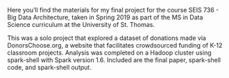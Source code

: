 Here you’ll find the materials for my final project for the course SEIS 736 - Big Data Architecture, taken in Spring 2019 as part of the MS in Data Science curriculum at the University of St. Thomas.

This was a solo project that explored a dataset of donations made via DonorsChoose.org, a website that facilitates crowdsourced funding of K-12 classroom projects.  Analysis was completed on a Hadoop cluster using spark-shell with Spark version 1.6. Included are the final paper, spark-shell code, and spark-shell output.
